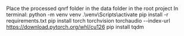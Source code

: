 Place the processed qnrf folder in the data folder in the root project
In terminal:
python -m venv venv
.\venv\Scripts\activate
pip install -r requirements.txt
pip install torch torchvision torchaudio --index-url https://download.pytorch.org/whl/cu126
pip install tqdm


